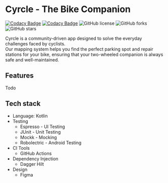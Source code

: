 # Cyrcle - The Bike Companion

[![Codacy Badge](https://app.codacy.com/project/badge/Grade/46704d8172b7434da89388f53748cf43)](https://app.codacy.com/gh/SwEnt-Fall-2024-Group-22/Cyrcle/dashboard?utm_source=gh&utm_medium=referral&utm_content=&utm_campaign=Badge_grade)
[![Codacy Badge](https://app.codacy.com/project/badge/Coverage/46704d8172b7434da89388f53748cf43)](https://app.codacy.com/gh/SwEnt-Fall-2024-Group-22/Cyrcle/dashboard?utm_source=gh&utm_medium=referral&utm_content=&utm_campaign=Badge_coverage)
![GitHub license](https://img.shields.io/github/license/SwEnt-Fall-2024-Group-22/Cyrcle)
![GitHub forks](https://img.shields.io/github/forks/SwEnt-Fall-2024-Group-22/Cyrcle)
![GitHub stars](https://img.shields.io/github/stars/SwEnt-Fall-2024-Group-22/Cyrcle)

Cyrcle is a community-driven app designed to solve the everyday challenges faced by  cyclists. <br>
Our mapping system helps you find the perfect parking spot and repair stations for your bike,
ensuring that your two-wheeled companion is always safe and well-maintained.

## Features
Todo

## Tech stack

- Language: Kotlin
- Testing
  - Espresso - UI Testing
  - JUnit - Unit Testing
  - Mockk - Mocking
  - Robolectric - Android Testing
- CI Tools
  - GitHub Actions
- Dependency Injection
  - Dagger Hilt
- Design
  - Figma
